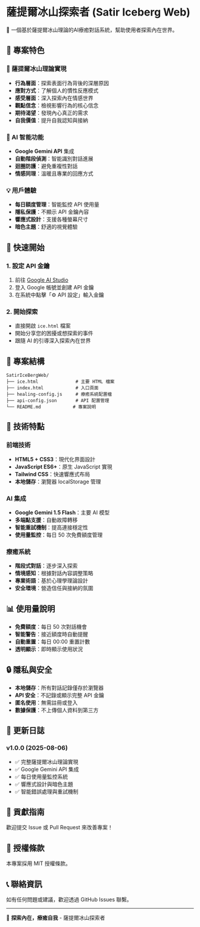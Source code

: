 # 薩提爾冰山探索者 (Satir Iceberg Web)

🧠 一個基於薩提爾冰山理論的AI療癒對話系統，幫助使用者探索內在世界。

## 🌟 專案特色

### 🔬 薩提爾冰山理論實現
- **行為層面**：探索表面行為背後的深層原因
- **應對方式**：了解個人的慣性反應模式
- **感受層面**：深入探索內在情感世界
- **觀點信念**：檢視影響行為的核心信念
- **期待渴望**：發現內心真正的需求
- **自我價值**：提升自我認知與接納

### 🤖 AI 智能功能
- **Google Gemini API** 集成
- **自動階段偵測**：智能識別對話進展
- **迴圈防護**：避免重複性對話
- **情感同理**：溫暖且專業的回應方式

### 💡 用戶體驗
- **每日額度管理**：智能監控 API 使用量
- **隱私保護**：不顯示 API 金鑰內容
- **響應式設計**：支援各種螢幕尺寸
- **暗色主題**：舒適的視覺體驗

## 🚀 快速開始

### 1. 設定 API 金鑰
1. 前往 [Google AI Studio](https://aistudio.google.com/app/apikey)
2. 登入 Google 帳號並創建 API 金鑰
3. 在系統中點擊「⚙️ API 設定」輸入金鑰

### 2. 開始探索
- 直接開啟 `ice.html` 檔案
- 開始分享您的困擾或想探索的事件
- 跟隨 AI 的引導深入探索內在世界

## 📁 專案結構

```
SatirIceBergWeb/
├── ice.html              # 主要 HTML 檔案
├── index.html            # 入口頁面
├── healing-config.js     # 療癒系統配置檔
├── api-config.json       # API 配置管理
└── README.md            # 專案說明
```

## 🔧 技術特點

### 前端技術
- **HTML5 + CSS3**：現代化界面設計
- **JavaScript ES6+**：原生 JavaScript 實現
- **Tailwind CSS**：快速響應式布局
- **本地儲存**：瀏覽器 localStorage 管理

### AI 集成
- **Google Gemini 1.5 Flash**：主要 AI 模型
- **多端點支援**：自動故障轉移
- **智能重試機制**：提高連接穩定性
- **使用量監控**：每日 50 次免費額度管理

### 療癒系統
- **階段式對話**：逐步深入探索
- **情境感知**：根據對話內容調整策略
- **專業術語**：基於心理學理論設計
- **安全環境**：營造信任與接納的氛圍

## 📊 使用量說明

- **免費額度**：每日 50 次對話機會
- **智能警告**：接近額度時自動提醒
- **自動重置**：每日 00:00 重置計數
- **透明顯示**：即時顯示使用狀況

## 🔒 隱私與安全

- **本地儲存**：所有對話記錄僅存於瀏覽器
- **API 安全**：不記錄或顯示完整 API 金鑰
- **匿名使用**：無需註冊或登入
- **數據保護**：不上傳個人資料到第三方

## 📝 更新日誌

### v1.0.0 (2025-08-06)
- ✅ 完整薩提爾冰山理論實現
- ✅ Google Gemini API 集成
- ✅ 每日使用量監控系統
- ✅ 響應式設計與暗色主題
- ✅ 智能錯誤處理與重試機制

## 🤝 貢獻指南

歡迎提交 Issue 或 Pull Request 來改善專案！

## 📄 授權條款

本專案採用 MIT 授權條款。

## 📞 聯絡資訊

如有任何問題或建議，歡迎透過 GitHub Issues 聯繫。

---

💫 **探索內在，療癒自我** - 薩提爾冰山探索者
